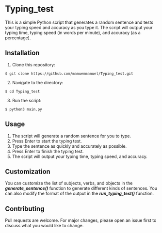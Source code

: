 # Typing_test

This is a simple Python script that generates a random sentence and tests your typing speed and accuracy as you type it. The script will output your typing time, typing speed (in words per minute), and accuracy (as a percentage).

## Installation

1. Clone this repository:
```
$ git clone https://github.com/manuemmanuel/Typing_test.git
```
2. Navigate to the directory:
```
$ cd Typing_test
```
3. Run the script:
```
$ python3 main.py
```

## Usage

1. The script will generate a random sentence for you to type.
2. Press Enter to start the typing test.
3. Type the sentence as quickly and accurately as possible.
4. Press Enter to finish the typing test.
5. The script will output your typing time, typing speed, and accuracy.

## Customization

You can customize the list of subjects, verbs, and objects in the **_generate_sentence()_** function to generate different kinds of sentences. You can also modify the format of the output in the **_run_typing_test()_** function.

## Contributing

Pull requests are welcome. For major changes, please open an issue first to discuss what you would like to change.
